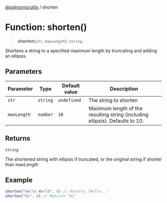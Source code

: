 [@sqlrooms/utils](../index.md) / shorten

# Function: shorten()

> **shorten**(`str`, `maxLength`): `string`

Shortens a string to a specified maximum length by truncating and adding an ellipsis.

## Parameters

| Parameter | Type | Default value | Description |
| ------ | ------ | ------ | ------ |
| `str` | `string` | `undefined` | The string to shorten |
| `maxLength` | `number` | `10` | Maximum length of the resulting string (including ellipsis). Defaults to 10. |

## Returns

`string`

The shortened string with ellipsis if truncated, or the original string if shorter than maxLength

## Example

```ts
shorten("Hello World", 8) // Returns "Hello..."
shorten("Hi", 8) // Returns "Hi"
```
